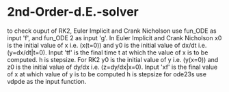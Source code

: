 # 2nd-Order-d.E.-solver
to check ouput of RK2, Euler Implicit and Crank Nicholson use fun_ODE as input 'f',
and fun_ODE 2 as input 'g'.
In Euler Implicit and Crank Nicholson x0 is the initial value of x i.e. (x(t=0))
and y0 is the initial value of dx/dt i.e. (y=dx/dt|t=0). Input 'tf' is the final time t at which the value of x is to be computed.
h is stepsize.
For RK2 y0 is the initial value of y i.e. (y(x=0)) and z0 is the initial value of dy/dx i.e. (z=dy/dx|x=0). Input 'xf' is the final value of x at which value of y is to be computed
h is stepsize
for ode23s use vdpde as the input function.
 
